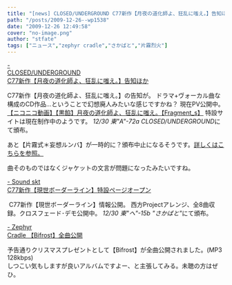 ```yaml
---
title: "[news] CLOSED/UNDERGROUND C77新作【月夜の道化師よ、狂乱に嗤え。】告知ほか"
path: "/posts/2009-12-26--wp1538"
date: "2009-12-26 12:49:58"
cover: "no-image.png"
author: "stfate"
tags: ["ニュース","zephyr cradle","さかばと","片霧烈火"]
---
```


<style type="text/css">
<!--
p {white-space: pre-wrap};
-->
</style>

<a  href="http://www.rekka.jp/2009/12/post-22.html" target="_blank">- CLOSED/UNDERGROUND C77新作【月夜の道化師よ、狂乱に嗤え。】告知ほか</a>
<div >C77新作【月夜の道化師よ、狂乱に嗤え。】の告知が。
ドラマ+ヴォーカル曲な構成のCD作品…ということで幻想廃人みたいな感じですかね？
現在PV公開中。
<script type="text/javascript" src="http://ext.nicovideo.jp/thumb_watch/sm9193024"></script><noscript><a href="http://www.nicovideo.jp/watch/sm9193024">【ニコニコ動画】【黒餡】月夜の道化師よ、狂乱に嗤え。【Fragment_s】</a></noscript>
特設サイトは現在制作中のようです。
<em>12/30 東"A"-72a CLOSED/UNDERGROUND</em>にて頒布。

あと【片霧式＊妄想ルンバ】が一時的に？頒布中止になるそうです。<a href="http://www.rekka.jp/SP/091226/mousou.html">詳しくはこちらを参照。</a>
<div >曲そのものではなくジャケットの文言が問題になったみたいですね。</div></div>

<a  href="http://tuutenn.s66.xrea.com/" target="_blank">- Sound skt C77新作【現世ボーダーライン】特設ページオープン</a>
<div ><a href="http://tuutenn.s66.xrea.com/tu_cd07/main07.htm"><img src="http://tuutenn.s66.xrea.com/tu_cd07/bana480_90.jpg" alt="" /></a>
C77新作【現世ボーダーライン】情報公開。
西方Projectアレンジ、全8曲収録。クロスフェード･デモ公開中。
<em>12/30 東"ヘ"-15b "さかばと"</em>にて頒布。</div>

<a  href="http://www.zephyr-cradle.info/" target="_blank">- Zephyr Cradle 【Bifrost】全曲公開</a>
<div >予告通りクリスマスプレゼントとして【Bifrost】が全曲公開されました。(MP3 128kbps)
<div >しつこい気もしますが良いアルバムですよー、と主張してみる。未聴の方はぜひ。</div></div>